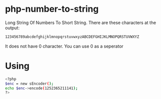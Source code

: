 # php-number-to-string
Long String Of Numbers To Short String.
There are these characters at the output:
```bash
123456789abcdefghijklmnopqrstuvwxyzABCDEFGHIJKLMNOPQRSTUVWXYZ
```
It does not have 0 character. You can use 0 as a seperator

# Using
```bash
<?php
$enc = new sEncoder();
echo $enc->encode(1252365211141);
?>
```
